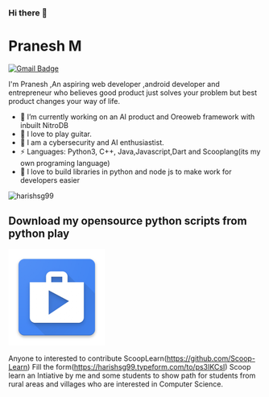### Hi there 👋

 


# Pranesh M
[![Gmail Badge](https://img.shields.io/badge/-praneshmj17@gmail.com-c14438?style=flat-square&logo=Gmail&logoColor=white&link=mailto:praneshmj17@gmail.com)](mailto:praneshmj17@gmail.com)

 

I'm Pranesh ,An aspiring web developer ,android developer and  entrepreneur who believes good product just solves your problem but best product changes your way of life.

 

- 🔭 I’m currently working on an AI product and Oreoweb framework with inbuilt NitroDB
- 🌱 I  love to play guitar.
- 🌱 I am a cybersecurity and AI enthusiastist.
- ⚡ Languages: Python3, C++, Java,Javascript,Dart and Scooplang(its my own programing language)
- 🌱 I love to build libraries in python and node js to make work for developers easier

 

<p align="left"><img src="https://github-readme-stats.vercel.app/api?username=harishsg99&show_icons=true" alt="harishsg99" /></p>

 


## Download my opensource python scripts from python play
[![Deploy](https://github.com/harishsg99/Scoop-Store/blob/master/192.png)](https://pythonplay.ml/)

 

Anyone to interested to contribute ScoopLearn(https://github.com/Scoop-Learn) Fill the form(https://harishsg99.typeform.com/to/ps3IKCsI)
Scoop learn an Intiative by me and some students to show path for students from rural areas and villages who are interested in Computer Science.
